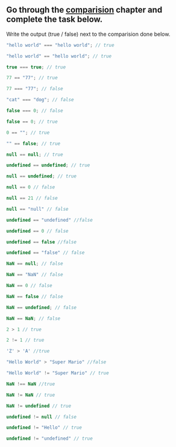## Go through the [comparision](http://javascript.info/comparison) chapter and complete the task below.

Write the output (true / false) next to the comparision done below.
```js
"hello world" === "hello world"; // true

"hello world" == "hello world"; // true

true === true; // true

77 == "77"; // true

77 === "77"; // false

"cat" === "dog"; // false

false === 0; // false

false == 0; // true

0 == ""; // true

"" == false; // true

null == null; // true 

undefined == undefined; // true

null == undefined; // true

null == 0 // false 

null == 21 // false

null == "null" // false

undefined == "undefined" //false

undefined == 0 // false

undefined == false //false

undefined == "false" // false

NaN == null; // false

NaN == "NaN" // false

NaN == 0 // false

NaN == false // false

NaN == undefined; // false

NaN == NaN; // false

2 > 1 // true

2 != 1 // true

'Z' > 'A' //true

"Hello World" > "Super Mario" //false

"Hello World" != "Super Mario" // true

NaN !== NaN //true

NaN != NaN // true 

NaN != undefined // true

undefined != null // false

undefined != "Hello" // true

undefined != "undefined" // true

```